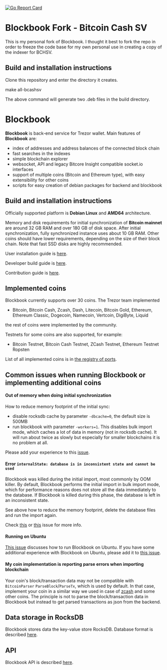 [![Go Report Card](https://goreportcard.com/badge/trezor/blockbook)](https://goreportcard.com/report/trezor/blockbook)

# Blockbook Fork - Bitcoin Cash SV

This is my personal fork of Blockbook. I thought it best to fork the repo in order to freeze the code base for my own personal use in creating a copy of the indexer for BCHSV. 

## Build and installation instructions

Clone this repository and enter the directory it creates.

 make  all-bcashsv

The above command will generate two .deb files in the build directory. 

# Blockbook

**Blockbook** is back-end service for Trezor wallet. Main features of **Blockbook** are:

- index of addresses and address balances of the connected block chain
- fast searches in the indexes
- simple blockchain explorer
- websocket, API and legacy Bitcore Insight compatible socket.io interfaces
- support of multiple coins (Bitcoin and Ethereum type), with easy extensibility for other coins
- scripts for easy creation of debian packages for backend and blockbook

## Build and installation instructions

Officially supported platform is **Debian Linux** and **AMD64** architecture.

Memory and disk requirements for initial synchronization of **Bitcoin mainnet** are around 32 GB RAM and over 180 GB of disk space. After initial synchronization, fully synchronized instance uses about 10 GB RAM.
Other coins should have lower requirements, depending on the size of their block chain. Note that fast SSD disks are highly
recommended.

User installation guide is [here](https://wiki.trezor.io/User_manual:Running_a_local_instance_of_Trezor_Wallet_backend_(Blockbook)).

Developer build guide is [here](/docs/build.md).

Contribution guide is [here](CONTRIBUTING.md).

## Implemented coins

Blockbook currently supports over 30 coins. The Trezor team implemented 

- Bitcoin, Bitcoin Cash, Zcash, Dash, Litecoin, Bitcoin Gold, Ethereum, Ethereum Classic, Dogecoin, Namecoin, Vertcoin, DigiByte, Liquid

the rest of coins were implemented by the community.

Testnets for some coins are also supported, for example:
- Bitcoin Testnet, Bitcoin Cash Testnet, ZCash Testnet, Ethereum Testnet Ropsten

List of all implemented coins is in [the registry of ports](/docs/ports.md).

## Common issues when running Blockbook or implementing additional coins

#### Out of memory when doing initial synchronization

How to reduce memory footprint of the initial sync: 

- disable rocksdb cache by parameter `-dbcache=0`, the default size is 500MB
- run blockbook with parameter `-workers=1`. This disables bulk import mode, which caches a lot of data in memory (not in rocksdb cache). It will run about twice as slowly but especially for smaller blockchains it is no problem at all.

Please add your experience to this [issue](https://github.com/trezor/blockbook/issues/43).

#### Error `internalState: database is in inconsistent state and cannot be used`

Blockbook was killed during the initial import, most commonly by OOM killer. By default, Blockbook performs the initial import in bulk import mode, which for performance reasons does not store all the data immediately to the database. If Blockbook is killed during this phase, the database is left in an inconsistent state. 

See above how to reduce the memory footprint, delete the database files and run the import again. 

Check [this](https://github.com/trezor/blockbook/issues/89) or [this](https://github.com/trezor/blockbook/issues/147) issue for more info.

#### Running on Ubuntu

[This issue](https://github.com/trezor/blockbook/issues/45) discusses how to run Blockbook on Ubuntu. If you have some additional experience with Blockbook on Ubuntu, please add it to [this issue](https://github.com/trezor/blockbook/issues/45).

#### My coin implementation is reporting parse errors when importing blockchain

Your coin's block/transaction data may not be compatible with `BitcoinParser` `ParseBlock`/`ParseTx`, which is used by default. In that case, implement your coin in a similar way we used in case of [zcash](https://github.com/trezor/blockbook/tree/master/bchain/coins/zec) and some other coins. The principle is not to parse the block/transaction data in Blockbook but instead to get parsed transactions as json from the backend.

## Data storage in RocksDB

Blockbook stores data the key-value store RocksDB. Database format is described [here](/docs/rocksdb.md).

## API

Blockbook API is described [here](/docs/api.md).
